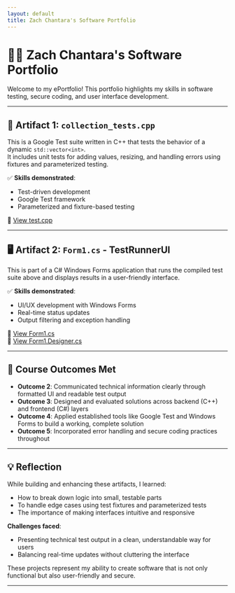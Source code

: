 ```yaml
---
layout: default
title: Zach Chantara's Software Portfolio
---
```


# 👨‍💻 Zach Chantara's Software Portfolio

Welcome to my ePortfolio! This portfolio highlights my skills in software testing, secure coding, and user interface development.

---

## 🧪 Artifact 1: `collection_tests.cpp`

This is a Google Test suite written in C++ that tests the behavior of a dynamic `std::vector<int>`.  
It includes unit tests for adding values, resizing, and handling errors using fixtures and parameterized testing.

✅ **Skills demonstrated**:
- Test-driven development
- Google Test framework
- Parameterized and fixture-based testing

📂 [View test.cpp](https://github.com/ZachC121/ZachC121.github.io/blob/main/TestRunnerSuite/TestRunnerSuite/test.cpp)

---

## 🖥️ Artifact 2: `Form1.cs` - TestRunnerUI

This is part of a C# Windows Forms application that runs the compiled test suite above and displays results in a user-friendly interface.

✅ **Skills demonstrated**:
- UI/UX development with Windows Forms
- Real-time status updates
- Output filtering and exception handling

📂 [View Form1.cs](https://github.com/ZachC121/ZachC121.github.io/blob/main/TestRunnerSuite/TestRunnerUI/Form1.cs)  
📂 [View Form1.Designer.cs](https://github.com/ZachC121/ZachC121.github.io/blob/main/TestRunnerSuite/TestRunnerUI/Form1.Designer.cs)

---

## 🎯 Course Outcomes Met

- **Outcome 2**: Communicated technical information clearly through formatted UI and readable test output  
- **Outcome 3**: Designed and evaluated solutions across backend (C++) and frontend (C#) layers  
- **Outcome 4**: Applied established tools like Google Test and Windows Forms to build a working, complete solution  
- **Outcome 5**: Incorporated error handling and secure coding practices throughout

---

## 💡 Reflection

While building and enhancing these artifacts, I learned:

- How to break down logic into small, testable parts
- To handle edge cases using test fixtures and parameterized tests
- The importance of making interfaces intuitive and responsive

**Challenges faced**:
- Presenting technical test output in a clean, understandable way for users
- Balancing real-time updates without cluttering the interface

These projects represent my ability to create software that is not only functional but also user-friendly and secure.

---


